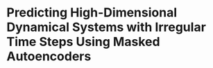 # Predicting High-Dimensional Dynamical Systems with Irregular Time Steps Using Masked Autoencoders
